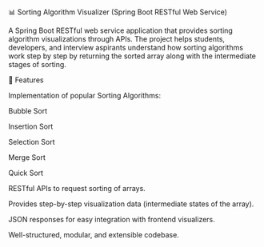 📊 Sorting Algorithm Visualizer (Spring Boot RESTful Web Service)

A Spring Boot RESTful web service application that provides sorting algorithm visualizations through APIs. The project helps students, developers, and interview aspirants understand how sorting algorithms work step by step by returning the sorted array along with the intermediate stages of sorting.

🚀 Features

Implementation of popular Sorting Algorithms:

Bubble Sort

Insertion Sort

Selection Sort

Merge Sort

Quick Sort

RESTful APIs to request sorting of arrays.

Provides step-by-step visualization data (intermediate states of the array).

JSON responses for easy integration with frontend visualizers.

Well-structured, modular, and extensible codebase.
